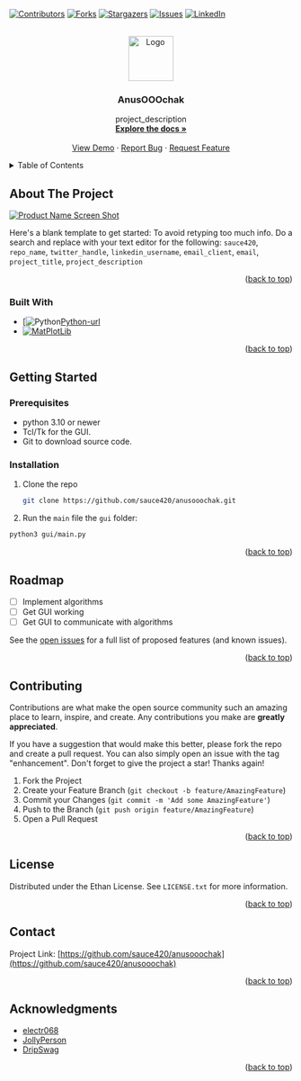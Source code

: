 <!-- Improved compatibility of back to top link: See: https://github.com/othneildrew/Best-README-Template/pull/73 -->
<a name="readme-top"></a>
<!--
*** Thanks for checking out the Best-README-Template. If you have a suggestion
*** that would make this better, please fork the repo and create a pull request
*** or simply open an issue with the tag "enhancement".
*** Don't forget to give the project a star!
*** Thanks again! Now go create something AMAZING! :D
-->



<!-- PROJECT SHIELDS -->
<!--
*** I'm using markdown "reference style" links for readability.
*** Reference links are enclosed in brackets [ ] instead of parentheses ( ).
*** See the bottom of this document for the declaration of the reference variables
*** for contributors-url, forks-url, etc. This is an optional, concise syntax you may use.
*** https://www.markdownguide.org/basic-syntax/#reference-style-links
-->
[![Contributors][contributors-shield]][contributors-url]
[![Forks][forks-shield]][forks-url]
[![Stargazers][stars-shield]][stars-url]
[![Issues][issues-shield]][issues-url]
[![LinkedIn][linkedin-shield]][linkedin-url]



<!-- PROJECT LOGO -->
<br />
<div align="center">
  <a href="https://github.com/sauce420/anusoochak">
    <img src="images/logo.png" alt="Logo" width="80" height="80">
  </a>

<h3 align="center">AnusOOOchak</h3>

  <p align="center">
    project_description
    <br />
    <a href="https://github.com/sauce420/anusooochak"><strong>Explore the docs »</strong></a>
    <br />
    <br />
    <a href="https://github.com/sauce420/anusooochak">View Demo</a>
    ·
    <a href="https://github.com/sauce420/anusooochak/issues">Report Bug</a>
    ·
    <a href="https://github.com/sauce420/anusooochak/issues">Request Feature</a>
  </p>
</div>



<!-- TABLE OF CONTENTS -->
<details>
  <summary>Table of Contents</summary>
  <ol>
    <li>
      <a href="#about-the-project">About The Project</a>
      <ul>
        <li><a href="#built-with">Built With</a></li>
      </ul>
    </li>
    <li>
      <a href="#getting-started">Getting Started</a>
      <ul>
        <li><a href="#prerequisites">Prerequisites</a></li>
        <li><a href="#installation">Installation</a></li>
      </ul>
    </li>
    <li><a href="#usage">Usage</a></li>
    <li><a href="#roadmap">Roadmap</a></li>
    <li><a href="#contributing">Contributing</a></li>
    <li><a href="#license">License</a></li>
    <li><a href="#contact">Contact</a></li>
    <li><a href="#acknowledgments">Acknowledgments</a></li>
  </ol>
</details>



<!-- ABOUT THE PROJECT -->
## About The Project

[![Product Name Screen Shot][product-screenshot]](https://example.com)

Here's a blank template to get started: To avoid retyping too much info. Do a search and replace with your text editor for the following: `sauce420`, `repo_name`, `twitter_handle`, `linkedin_username`, `email_client`, `email`, `project_title`, `project_description`

<p align="right">(<a href="#readme-top">back to top</a>)</p>



### Built With

* [![Python][Python][Python-url]
* [![MatPlotLib][MatPlotLib]][MatPlotLib-url]


<p align="right">(<a href="#readme-top">back to top</a>)</p>



<!-- GETTING STARTED -->
## Getting Started

### Prerequisites

- python 3.10 or newer
- Tcl/Tk for the GUI.
- Git to download source code.

### Installation

1. Clone the repo
   ```sh
   git clone https://github.com/sauce420/anusooochak.git
   ```
2. Run the `main` file the `gui` folder:
  ```sh
  python3 gui/main.py
  ```

<p align="right">(<a href="#readme-top">back to top</a>)</p>

<!-- ROADMAP -->
## Roadmap

- [ ] Implement algorithms 
- [ ] Get GUI working 
- [ ] Get GUI to communicate with algorithms 

See the [open issues](https://github.com/sauce420/anusooochak/issues) for a full list of proposed features (and known issues).

<p align="right">(<a href="#readme-top">back to top</a>)</p>



<!-- CONTRIBUTING -->
## Contributing

Contributions are what make the open source community such an amazing place to learn, inspire, and create. Any contributions you make are **greatly appreciated**.

If you have a suggestion that would make this better, please fork the repo and create a pull request. You can also simply open an issue with the tag "enhancement".
Don't forget to give the project a star! Thanks again!

1. Fork the Project
2. Create your Feature Branch (`git checkout -b feature/AmazingFeature`)
3. Commit your Changes (`git commit -m 'Add some AmazingFeature'`)
4. Push to the Branch (`git push origin feature/AmazingFeature`)
5. Open a Pull Request

<p align="right">(<a href="#readme-top">back to top</a>)</p>



<!-- LICENSE -->
## License

Distributed under the Ethan License. See `LICENSE.txt` for more information.

<p align="right">(<a href="#readme-top">back to top</a>)</p>



<!-- CONTACT -->
## Contact

Project Link: [https://github.com/sauce420/anusooochak](https://github.com/sauce420/anusooochak)

<p align="right">(<a href="#readme-top">back to top</a>)</p>



<!-- ACKNOWLEDGMENTS -->
## Acknowledgments

* [electr068](https://github.com/electr068)
* [JollyPerson](https://github.com/JollyPerson)
* [DripSwag](https://github.com/DripSwag)

<p align="right">(<a href="#readme-top">back to top</a>)</p>



<!-- MARKDOWN LINKS & IMAGES -->
<!-- https://www.markdownguide.org/basic-syntax/#reference-style-links -->
[contributors-shield]: https://img.shields.io/github/contributors/sauce420/anusooochak.svg?style=for-the-badge
[contributors-url]: https://github.com/sauce420/anusooochak/graphs/contributors
[forks-shield]: https://img.shields.io/github/forks/sauce420/anusooochak.svg?style=for-the-badge
[forks-url]: https://github.com/sauce420/anusooochak/network/members
[stars-shield]: https://img.shields.io/github/stars/sauce420/anusooochak.svg?style=for-the-badge
[stars-url]: https://github.com/sauce420/anusooochak/stargazers
[issues-shield]: https://img.shields.io/github/issues/sauce420/anusooochak.svg?style=for-the-badge
[issues-url]: https://github.com/sauce420/anusooochak/issues
[license-shield]: https://img.shields.io/github/license/sauce420/anusooochak.svg?style=for-the-badge
[license-url]: https://github.com/sauce420/anusooochak/blob/master/LICENSE.txt
[linkedin-shield]: https://img.shields.io/badge/-LinkedIn-black.svg?style=for-the-badge&logo=linkedin&colorB=555
[linkedin-url]: https://linkedin.com/in/linkedin_username
[product-screenshot]: images/screenshot.png
[Python]: https://upload.wikimedia.org/wikipedia/commons/thumb/c/c3/Python-logo-notext.svg/115px-Python-logo-notext.svg.png?20220821155029
[Python-url]: https://www.python.org/static/img/python-logo.png
[MatPlotLib]: https://matplotlib.org/_static/images/logo2.svg
[MatPlotLib-url]: https://matplotlib.org/

